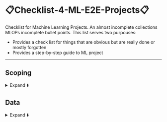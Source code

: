 #  📋Checklist-4-ML-E2E-Projects📋
Checklist for Machine Learning Projects. An almost incomplete collections MLOPs incomplete bullet points. This list serves two purpouses:
- Provides a check list for things that are obvious but are really done or mostly forgotten
- Provides a step-by-step guide to ML project
***

## Scoping
<details>
<summary>Expand ⬇️</summary>
<br>

-  What is the project main objective?
-  Which part of the main objective a ML is addressing?
-  Establish a baseline against which your ML will be considered an improvement
-  Are there any solutions not based on a ML model?
-  Choose: KPIs	(key performance indicators)
-  Monitor your project's objective over time.
- Talk to the domain expertes, they are those with the domain knowledge. 

</details>

## Data
<details>
<summary>Expand ⬇️</summary>
<br>

- Data sourcing/collection/ingestion	
    - Collect your data from the web via scraping
    - Build your own dataset
    - Create/augment your data with some synthetic data generation techniques
    - Dowload some open source. Best resource is probably [Kaggle](https://www.kaggle.com/)
- Data versioning
- Data cleaning
- Data labeling
- Establish a data schema which helps validate the data. Especially for [concept drift](https://machinelearningmastery.com/gentle-introduction-concept-drift-machine-learning/)
- Data storage
    - Structured: SQL
    - Unstructured: NoSQL
- Data transformation
***
